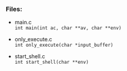 ### Files:

- main.c  
`int main(int ac, char **av, char **env)`  

- only_execute.c  
`int only_execute(char *input_buffer)`  

- start_shell.c  
`int start_shell(char **env)`  

